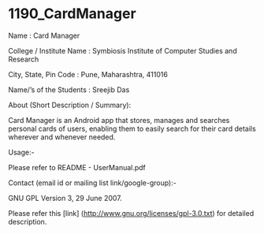 1190_CardManager
================
Name : Card Manager

College / Institute Name : Symbiosis Institute of Computer Studies and Research

City, State, Pin Code : Pune, Maharashtra, 411016

Name/’s of the Students : Sreejib Das

About (Short Description / Summary):

Card Manager is an Android app that stores, manages and searches personal cards of users, enabling them to easily search for their card details wherever and whenever needed.

Usage:-

Please refer to README - UserManual.pdf

Contact (email id or mailing list link/google-group):-

GNU GPL Version 3, 29 June 2007.

Please refer this [link] (http://www.gnu.org/licenses/gpl-3.0.txt) for detailed description.
